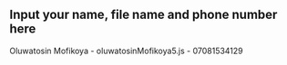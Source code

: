 ## Input your name, file name and phone number here
Oluwatosin Mofikoya - oluwatosinMofikoya5.js - 07081534129
